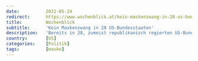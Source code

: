 ```yaml
---
date:          2021-05-24
redirect:      https://www.wochenblick.at/kein-maskenzwang-in-28-us-bundesstaaten/
title:         Wochenblick
subtitle:      'Kein Maskenzwang in 28 US-Bundesstaaten'
description:   'Bereits in 28, zumeist republikanisch regierten US-Bundesstaaten, gibt es keinen Corona-Maskenzwang in Innenräumen. Begonnen damit hat Florida, gefolgt von Texas und Mississippi. Als die Corona-Fälle in diesen Staaten trotzdem nicht stiegen, kam es zum Domino-Effekt: auch andere Bundesstaaten folgten. In über 10 Staaten gibt es zudem ein Impfpass-Verbot. Die regierenden Links-Demokraten unter US-Präsident Joe Biden, sind gegen Lockerungen.'
country:       [US]
categories:    [Politik]
tags:          [maske]
---
```

